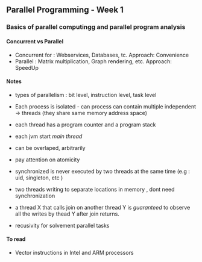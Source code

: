 
## Parallel Programming - Week 1
### Basics of parallel computingg and parallel program analysis


#### Concurrent vs Parallel
 - Concurrent for : Webservices, Databases, tc. Approach: Convenience
 - Parallel : Matrix multiplication, Graph rendering, etc. Approach: SpeedUp


#### Notes

 - types of parallelism : bit level, instruction level, task level
 - Each process is isolated - can process can contain multiple independent -> threads (they share same memory address space)
 - each thread has a program counter and a program stack
 - each jvm start *main thread*
 - can be overlaped, arbitrarily
 - pay attention on atomicity 
 - synchronized is never executed by two threads at the same time (e.g : uid, singleton, etc )
 
 - two threads writing to separate locations in memory , dont need synchronization
 - a thread X that calls join on another thread Y is *guaranteed* to observe all the writes by thead Y after join returns.
 
 - recusivity for solvement parallel tasks
 

#### To read

- Vector instructions in Intel and ARM processors
